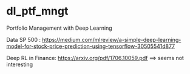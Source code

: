 # dl_ptf_mngt
Portfolio Management with Deep Learning

Data SP 500 : https://medium.com/mlreview/a-simple-deep-learning-model-for-stock-price-prediction-using-tensorflow-30505541d877

Deep RL in Finance: https://arxiv.org/pdf/1706.10059.pdf
==> seems not interesting

